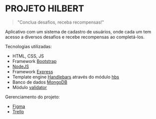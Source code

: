 # PROJETO HILBERT

> "Conclua desafios, receba recompensas!"

Aplicativo com um sistema de cadastro de usuários, onde cada um tem acesso a diversos desafios e recebe recompensas ao completá-los.

Tecnologias utilizadas:
- HTML, CSS, JS
- Framework [Bootstrap](https://getbootstrap.com/)
- [NodeJS](https://nodejs.org/)
- Framework [Express](https://expressjs.com/)
- Template engine [Handlebars](https://handlebarsjs.com/) através do módulo [hbs](https://www.npmjs.com/package/hbs)
- Banco de dados [MongoDB](https://www.mongodb.com/)
- Módulo [validator](https://www.npmjs.com/package/validator)

Gerenciamento do projeto:
- [Figma](https://www.figma.com/)
- [Trello](https://trello.com/)
